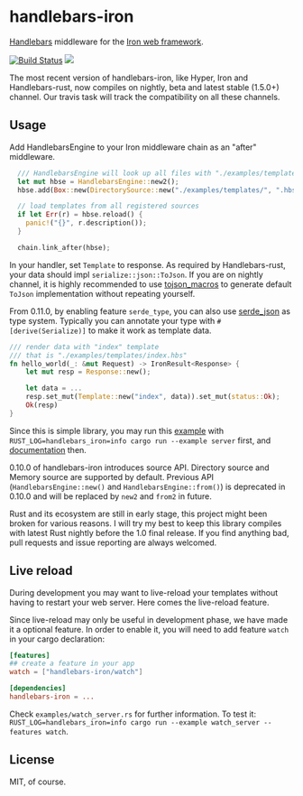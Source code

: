 handlebars-iron
===============

[Handlebars](https://github.com/sunng87/handlebars-rust) middleware
for the [Iron web framework](http://ironframework.io).

[![Build
Status](https://travis-ci.org/sunng87/handlebars-iron.svg?branch=master)](https://travis-ci.org/sunng87/handlebars-iron)
[![](http://meritbadge.herokuapp.com/handlebars-iron)](https://crates.io/crates/handlebars-iron)

The most recent version of handlebars-iron, like Hyper, Iron and
Handlebars-rust, now compiles on nightly, beta and latest stable (1.5.0+) channel. Our
travis task will track the compatibility on all these channels.

## Usage

Add HandlebarsEngine to your Iron middleware chain as an "after"
middleware.

```rust
  /// HandlebarsEngine will look up all files with "./examples/templates/**/*.hbs"
  let mut hbse = HandlebarsEngine::new2();
  hbse.add(Box::new(DirectorySource::new("./examples/templates/", ".hbs")));

  // load templates from all registered sources
  if let Err(r) = hbse.reload() {
    panic!("{}", r.description());
  }

  chain.link_after(hbse);
```

In your handler, set `Template` to response. As required by
Handlebars-rust, your data should impl `serialize::json::ToJson`. If
you are on nightly channel, it is highly recommended to use
[tojson_macros](https://github.com/sunng87/tojson_macros) to generate
default `ToJson` implementation without repeating yourself.

From 0.11.0, by enabling feature `serde_type`, you can also use
[serde_json](https://github.com/serde-rs/json) as type
system. Typically you can annotate your type with
`#[derive(Serialize)]` to make it work as template data.

```rust
/// render data with "index" template
/// that is "./examples/templates/index.hbs"
fn hello_world(_: &mut Request) -> IronResult<Response> {
    let mut resp = Response::new();

    let data = ...
    resp.set_mut(Template::new("index", data)).set_mut(status::Ok);
    Ok(resp)
}
```

Since this is simple library, you may run this
[example](https://github.com/sunng87/handlebars-iron/blob/master/examples/server.rs)
with `RUST_LOG=handlebars_iron=info cargo run --example server`
first, and [documentation](http://sunng.info/handlebars-iron/)
then.

0.10.0 of handlebars-iron introduces source API. Directory source and
Memory source are supported by default. Previous API
(`HandlebarsEngine::new()` and `HandlebarsEngine::from()`) is
deprecated in 0.10.0 and will be replaced by `new2` and `from2` in
future.

Rust and its ecosystem are still in early stage, this
project might been broken for various reasons. I will try my best to
keep this library compiles with latest Rust nightly before the 1.0
final release. If you find anything bad, pull requests and issue reporting
are always welcomed.

## Live reload

During development you may want to live-reload your templates without
having to restart your web server. Here comes the live-reload
feature.

Since live-reload may only be useful in development phase, we have
made it a optional feature. In order to enable it, you will need to
add feature `watch` in your cargo declaration:

```toml
[features]
## create a feature in your app
watch = ["handlebars-iron/watch"]

[dependencies]
handlebars-iron = ...
```

Check `examples/watch_server.rs` for further information. To test it:
`RUST_LOG=handlebars_iron=info cargo run --example watch_server
--features watch`.

## License

MIT, of course.
